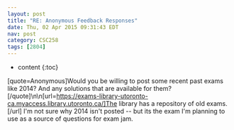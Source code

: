 ```yaml
---
layout: post
title: "RE: Anonymous Feedback Responses"
date: Thu, 02 Apr 2015 09:31:43 EDT
nav: post
category: CSC258
tags: [2804]
---
```


* content
{:toc}

[quote=Anonymous]Would you be willing to post some recent past exams like 2014? And any solutions that are available for them? [/quote]\n\n[url=https://exams-library-utoronto-ca.myaccess.library.utoronto.ca/]The library has a repository of old exams.[/url] I'm not sure why 2014 isn't posted -- but its the exam I'm planning to use as a source of questions for exam jam.
<!-- more -->
<p></p>
